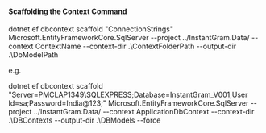 #### Scaffolding the Context Command

dotnet ef dbcontext scaffold "ConnectionStrings" Microsoft.EntityFrameworkCore.SqlServer --project ../InstantGram.Data/ --context ContextName --context-dir .\ContextFolderPath --output-dir .\DbModelPath

e.g.

dotnet ef dbcontext scaffold "Server=PMCLAP1349\SQLEXPRESS;Database=InstantGram_V001;User Id=sa;Password=India@123;" Microsoft.EntityFrameworkCore.SqlServer  --project ../InstantGram.Data/ --context ApplicationDbContext --context-dir .\DBContexts  --output-dir .\DBModels --force